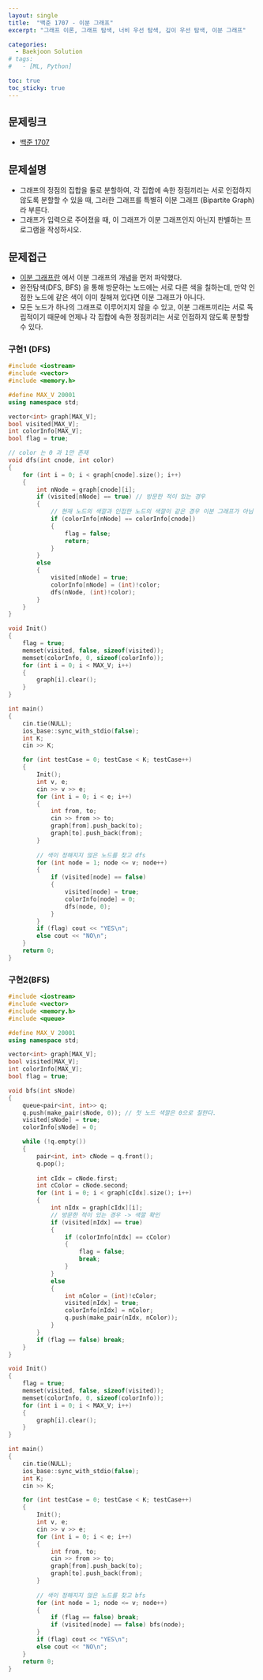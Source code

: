 ```yaml
---
layout: single
title:  "백준 1707 - 이분 그래프"
excerpt: "그래프 이론, 그래프 탐색, 너비 우선 탐색, 깊이 우선 탐색, 이분 그래프"

categories:
  - Baekjoon Solution
# tags:
#   - [ML, Python]

toc: true
toc_sticky: true
---
```


## 문제링크
- [백준 1707](https://www.acmicpc.net/problem/1707)

## 문제설명
- 그래프의 정점의 집합을 둘로 분할하여, 각 집합에 속한 정점끼리는 서로 인접하지 않도록 분할할 수 있을 때, 그러한 그래프를 특별히 이분 그래프 (Bipartite Graph) 라 부른다.
- 그래프가 입력으로 주어졌을 때, 이 그래프가 이분 그래프인지 아닌지 판별하는 프로그램을 작성하시오.

## 문제접근
- [이분 그래프란](https://gmlwjd9405.github.io/2018/08/23/algorithm-bipartite-graph.html) 에서 이분 그래프의 개념을 먼저 파악했다.
- 완전탐색(DFS, BFS) 을 통해 방문하는 노드에는 서로 다른 색을 칠하는데, 만약 인접한 노드에 같은 색이 이미 칠해져 있다면 이분 그래프가 아니다.
- 모든 노드가 하나의 그래프로 이루어지지 않을 수 있고, 이분 그래프끼리는 서로 독립적이기 때문에 언제나 각 집합에 속한 정점끼리는 서로 인접하지 않도록 분할할 수 있다.

### 구현1 (DFS)
```c++
#include <iostream>
#include <vector>
#include <memory.h>

#define MAX_V 20001
using namespace std;

vector<int> graph[MAX_V];
bool visited[MAX_V];
int colorInfo[MAX_V];
bool flag = true;

// color 는 0 과 1만 존재
void dfs(int cnode, int color)
{
	for (int i = 0; i < graph[cnode].size(); i++)
	{
		int nNode = graph[cnode][i];
		if (visited[nNode] == true) // 방문한 적이 있는 경우
		{
			// 현재 노드의 색깔과 인접한 노드의 색깔이 같은 경우 이분 그래프가 아님
			if (colorInfo[nNode] == colorInfo[cnode])
			{
				flag = false;
				return;
			}
		}
		else
		{
			visited[nNode] = true;
			colorInfo[nNode] = (int)!color;
			dfs(nNode, (int)!color);
		}
	}
}

void Init()
{
	flag = true;
	memset(visited, false, sizeof(visited));
	memset(colorInfo, 0, sizeof(colorInfo));
	for (int i = 0; i < MAX_V; i++)
	{
		graph[i].clear();
	}
}

int main()
{
	cin.tie(NULL);
	ios_base::sync_with_stdio(false);
	int K;
	cin >> K;

	for (int testCase = 0; testCase < K; testCase++)
	{
		Init();
		int v, e;
		cin >> v >> e;
		for (int i = 0; i < e; i++)
		{
			int from, to;
			cin >> from >> to;
			graph[from].push_back(to);
			graph[to].push_back(from);
		}
		
		// 색이 정해지지 않은 노드를 찾고 dfs
		for (int node = 1; node <= v; node++)
		{
			if (visited[node] == false)
			{
				visited[node] = true;
				colorInfo[node] = 0;
				dfs(node, 0);
			}
		}
		if (flag) cout << "YES\n";
		else cout << "NO\n";
	}
	return 0;
}
```

### 구현2(BFS)
```c++
#include <iostream>
#include <vector>
#include <memory.h>
#include <queue>

#define MAX_V 20001
using namespace std;

vector<int> graph[MAX_V];
bool visited[MAX_V];
int colorInfo[MAX_V];
bool flag = true;

void bfs(int sNode)
{
	queue<pair<int, int>> q;
	q.push(make_pair(sNode, 0)); // 첫 노드 색깔은 0으로 칠한다.
	visited[sNode] = true;
	colorInfo[sNode] = 0;

	while (!q.empty())
	{
		pair<int, int> cNode = q.front();
		q.pop();
		
		int cIdx = cNode.first;
		int cColor = cNode.second;
		for (int i = 0; i < graph[cIdx].size(); i++)
		{
			int nIdx = graph[cIdx][i];
			// 방문한 적이 있는 경우 -> 색깔 확인
			if (visited[nIdx] == true)
			{
				if (colorInfo[nIdx] == cColor)
				{
					flag = false;
					break;
				}
			}
			else
			{
				int nColor = (int)!cColor;
				visited[nIdx] = true;
				colorInfo[nIdx] = nColor;
				q.push(make_pair(nIdx, nColor));
			}
		}
		if (flag == false) break;
	}
}

void Init()
{
	flag = true;
	memset(visited, false, sizeof(visited));
	memset(colorInfo, 0, sizeof(colorInfo));
	for (int i = 0; i < MAX_V; i++)
	{
		graph[i].clear();
	}
}

int main()
{
	cin.tie(NULL);
	ios_base::sync_with_stdio(false);
	int K;
	cin >> K;

	for (int testCase = 0; testCase < K; testCase++)
	{
		Init();
		int v, e;
		cin >> v >> e;
		for (int i = 0; i < e; i++)
		{
			int from, to;
			cin >> from >> to;
			graph[from].push_back(to);
			graph[to].push_back(from);
		}
		
		// 색이 정해지지 않은 노드를 찾고 bfs
		for (int node = 1; node <= v; node++)
		{
			if (flag == false) break;
			if (visited[node] == false) bfs(node);
		}
		if (flag) cout << "YES\n";
		else cout << "NO\n";
	}
	return 0;
}
```

